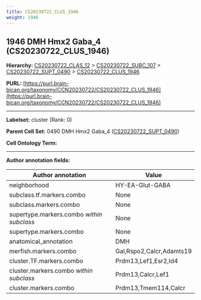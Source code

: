 ```yaml
---
title: CS20230722_CLUS_1946
weight: 1946
---
```

## 1946 DMH Hmx2 Gaba_4 (CS20230722_CLUS_1946)
<b>Hierarchy: </b>
[CS20230722_CLAS_12](../CS20230722_CLAS_12) >
[CS20230722_SUBC_107](../CS20230722_SUBC_107) >
[CS20230722_SUPT_0490](../CS20230722_SUPT_0490) >
[CS20230722_CLUS_1946](../CS20230722_CLUS_1946)

**PURL:** [https://purl.brain-bican.org/taxonomy/CCN20230722/CS20230722_CLUS_1946](https://purl.brain-bican.org/taxonomy/CCN20230722/CS20230722_CLUS_1946)

---


**Labelset:** cluster (Rank: 0)

**Parent Cell Set:** 0490 DMH Hmx2 Gaba_4 ([CS20230722_SUPT_0490](../CS20230722_SUPT_0490))



**Cell Ontology Term:** 

[MARKER GENES.]: #


---

[TRANSFERRED ANNOTATIONS.]: #


[AUTHOR ANNOTATION FIELDS.]: #


**Author annotation fields:**

| Author annotation | Value |
|-------------------|-------|
|neighborhood|HY-EA-Glut-GABA|
|subclass.tf.markers.combo|None|
|subclass.markers.combo|None|
|supertype.markers.combo _within subclass_|None|
|supertype.markers.combo|None|
|anatomical_annotation|DMH|
|merfish.markers.combo|Gal,Rspo2,Calcr,Adamts19|
|cluster.TF.markers.combo|Prdm13,Lef1,Esr2,Id4|
|cluster.markers.combo _within subclass_|Prdm13,Calcr,Lef1|
|cluster.markers.combo|Prdm13,Tmem114,Calcr|
